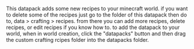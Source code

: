This datapack adds some new recipes to your minecraft world.
if you want to delete some of the recipes just go to the folder of this datapack then do to, data > crafting > recipes. from there you can add more recipes, delete recipes, or edit recipes if you know how to.
to add the datapack to your world, when in world creation, click the "datapacks" button and then drag the custom crafting rcipes folder into the datapacks folder.
